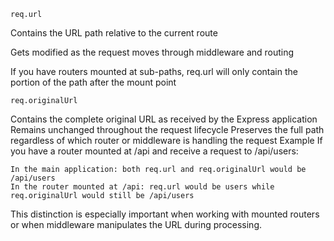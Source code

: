 `req.url`

Contains the URL path relative to the current route

Gets modified as the request moves through middleware and routing

If you have routers mounted at sub-paths, req.url will only contain the portion of the path after the mount point

`req.originalUrl`

Contains the complete original URL as received by the Express application
Remains unchanged throughout the request lifecycle
Preserves the full path regardless of which router or middleware is handling the request
Example
If you have a router mounted at /api and receive a request to /api/users:

```
In the main application: both req.url and req.originalUrl would be /api/users
In the router mounted at /api: req.url would be users while req.originalUrl would still be /api/users
```

This distinction is especially important when working with mounted routers or when middleware manipulates the URL during processing.

